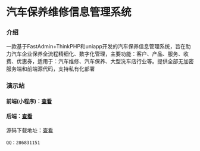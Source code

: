 # 汽车保养维修信息管理系统

### 介绍
一款基于FastAdmin+ThinkPHP和uniapp开发的汽车保养信息管理系统，旨在助力汽车企业保养全流程精细化、数字化管理，主要功能：客户、产品、服务、收费、优惠券，适用于：汽车维修、汽车保养、大型洗车店行业等。提供全部无加密服务端和前端源代码，支持私有化部署

### 演示站
#### 前端(小程序)：[查看](https://cars.demo.changzhiwei.cn/preview.html?site=cars)
#### 后端：[查看](https://cars.demo.changzhiwei.cn/admin.php)


源码下载地址：[查看](https://www.fastadmin.net/store/cars.html)


```
QQ：286831151
```

